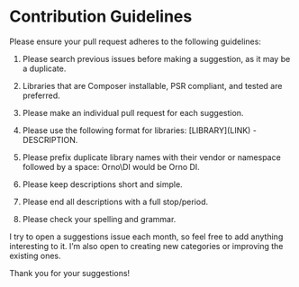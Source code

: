 # Contribution Guidelines

Please ensure your pull request adheres to the following guidelines:

1. Please search previous issues before making a suggestion, as it may be a duplicate.

2. Libraries that are Composer installable, PSR compliant, and tested are preferred.

3. Please make an individual pull request for each suggestion.

4. Please use the following format for libraries: \[LIBRARY\]\(LINK\) - DESCRIPTION.

5. Please prefix duplicate library names with their vendor or namespace followed by a space: Orno\DI would be Orno DI.

6. Please keep descriptions short and simple. 

7. Please end all descriptions with a full stop/period.

8. Please check your spelling and grammar.

I try to open a suggestions issue each month, so feel free to add anything interesting to it. I’m also open to creating new categories or improving the existing ones.

Thank you for your suggestions!